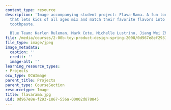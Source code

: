 ```yaml
---
content_type: resource
description: 'Image accompanying student project: Flava-Rama. A fun toothpaste dispenser
  that lets kids of all ages mix and match their favorite flavors into a new and wonderful
  toothpaste.

  Blue Team: Karlen Ruleman, Mark Cote, Michelle Lustrino, Jiang Wei Zhu.'
file: /media/courses/2-00b-toy-product-design-spring-2008/0d967e8ef2931867556a00002d878845_flavarama.jpg
file_type: image/jpeg
image_metadata:
  caption: ''
  credit: ''
  image-alt: ''
learning_resource_types:
- Projects
ocw_type: OCWImage
parent_title: Projects
parent_type: CourseSection
resourcetype: Image
title: flavarama.jpg
uid: 0d967e8e-f293-1867-556a-00002d878845
---
```


